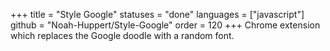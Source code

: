 +++
title = "Style Google"
statuses = "done"
languages = ["javascript"] 
github = "Noah-Huppert/Style-Google"
order = 120
+++
Chrome extension which replaces the Google doodle with a random font.
